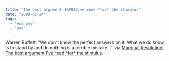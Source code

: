 ```yaml
---
title: "The best argument I&#039;ve read *for* the stimulus"
date: "2009-01-24"
tags: 
  - "economy"
  - "usa"
---
```


Warren Buffett: "We don’t know the perfect answers on it. What we do know is to stand by and do nothing is a terrible mistake..." via [Marginal Revolution: The best argument I've read \*for\* the stimulus](http://www.marginalrevolution.com/marginalrevolution/2009/01/the-best-argument-ive-read-for-the-stimulus.html).
